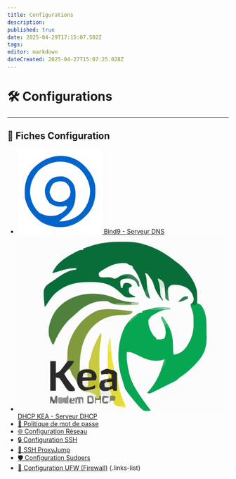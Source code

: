 ```yaml
---
title: Configurations
description: 
published: true
date: 2025-04-29T17:15:07.502Z
tags: 
editor: markdown
dateCreated: 2025-04-27T15:07:25.028Z
---
```


# 🛠️ Configurations

---

## 📂 Fiches Configuration

- [![bind_9.svg](/icons/bind_9.svg) Bind9 - Serveur DNS](/Configurations/Bind9)
- [![kea_1.4.svg](/icons/kea_1.4.svg) DHCP KEA - Serveur DHCP](/Configurations/DHCP_KEA)
- [🔐 Politique de mot de passe](/Configurations/Politique_mot_de_passe)
- [🌐 Configuration Réseau](/Configurations/Reseau)
- [🔒 Configuration SSH](/Configurations/Ssh)
- [🔀 SSH ProxyJump](/Configurations/Ssh-ProxyJump)
- [🛡️ Configuration Sudoers](/Configurations/Sudoers)
- [🧱 Configuration UFW (Firewall)](/Configurations/UFW)
{.links-list}